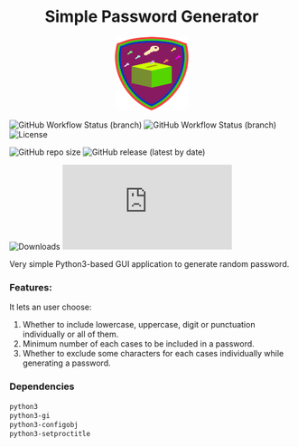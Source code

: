 <h1 align="center">Simple Password Generator</h1>
<p align="center">
    <img src="https://github.com/hsbasu/simple-pwgen/blob/master/usr/share/icons/hicolor/scalable/apps/simple-pwgen.svg?sanitize=true"
        height="130">
</p>

![GitHub Workflow Status (branch)](https://img.shields.io/github/workflow/status/hsbasu/simple-pwgen/CI/master?label=CI%20Build)
![GitHub Workflow Status (branch)](https://img.shields.io/github/workflow/status/hsbasu/simple-pwgen/CodeQL/master?label=CodeQL%20Build)
![License](https://img.shields.io/github/license/hsbasu/simple-pwgen?label=License)

![GitHub repo size](https://img.shields.io/github/repo-size/hsbasu/simple-pwgen?label=Repo%20size)
![GitHub release (latest by date)](https://img.shields.io/github/v/release/hsbasu/simple-pwgen?label=Latest%20Stable%20Release)

![Downloads](https://img.shields.io/github/downloads/hsbasu/simple-pwgen/total?label=Downloads&style=flat-square)
![GitHub release (latest by date and asset)](https://img.shields.io/github/downloads/hsbasu/simple-pwgen/1.0.2/simple-pwgen_1.0.2_all.deb?color=blue&label=Downloads%40Latest)

Very simple Python3-based GUI application to generate random password.
### Features:

It lets an user choose:
1. Whether to include lowercase, uppercase, digit or punctuation individually or all of them.
2. Minimum number of each cases to be included in a password.
3. Whether to exclude some characters for each cases individually while generating a password.

### Dependencies
```
python3
python3-gi
python3-configobj
python3-setproctitle
```
